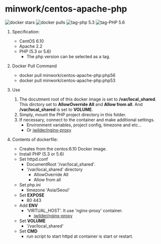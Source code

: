 # minwork/centos-apache-php

![docker stars](https://img.shields.io/docker/stars/minwork/centos-apache-php.svg) ![docker pulls](https://img.shields.io/docker/pulls/minwork/centos-apache-php.svg)  ![tag-php 5.3](https://img.shields.io/badge/tag-php53-brightgreen.svg) ![tag-PHP 5.6](https://img.shields.io/badge/tag-php56-brightgreen.svg)

1. Specification:
    - CentOS 6.10
    - Apache 2.2
    - PHP (5.3 or 5.6)
        - The php version can be selected as a tag.

1. Docker Pull Command
    - docker pull minwork/centos-apache-php:php56
    - docker pull minwork/centos-apache-php:php53

1. Use
    1. The docutment root of this docker image is set to **/var/local_shared**. This dirctory set to **AllowOverride All** and **Allow from all**. And **/var/local_shared** is set to **VOLUME**.
    1. Simply, mount the PHP project directory in this folder.
    1. If necessary, connect to the container and make additional settings.
        - Environment variables, project config, timezone and etc...
        - Or [jwilder/nginx-proxy](https://hub.docker.com/r/jwilder/nginx-proxy/)

1. Contents of dockerfile:
    - Creates from the centos:6.10 Docker image.
    - Install PHP (5.3 or 5.6)
    - Set httpd.conf
        - DocumentRoot '/var/local_shared'.
        - '/var/local_shared' directory
            - AllowOverride All
            - Allow from all
    - Set php.ini
        - timezone 'Asia/Seoul'
    - Set **EXPOSE**
        - 80 443
    - Add **ENV**
        - 'VIRTUAL_HOST'. It use 'nginx-proxy' container.
            - [jwilder/nginx-proxy](https://hub.docker.com/r/jwilder/nginx-proxy/)
    - Set **VOLUME**
        - '/var/local_shared'
    - Set **CMD**
        - run script to start httpd at container is start or restart.
